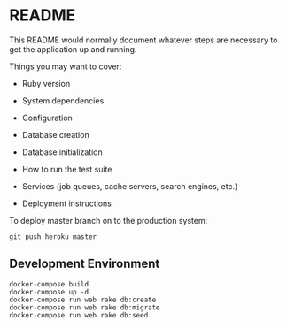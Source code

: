 # README

This README would normally document whatever steps are necessary to get the
application up and running.

Things you may want to cover:

* Ruby version

* System dependencies

* Configuration

* Database creation

* Database initialization

* How to run the test suite

* Services (job queues, cache servers, search engines, etc.)

* Deployment instructions

To deploy master branch on to the production system:

`git push heroku master`


## Development Environment

```
docker-compose build
docker-compose up -d
docker-compose run web rake db:create
docker-compose run web rake db:migrate
docker-compose run web rake db:seed
```
